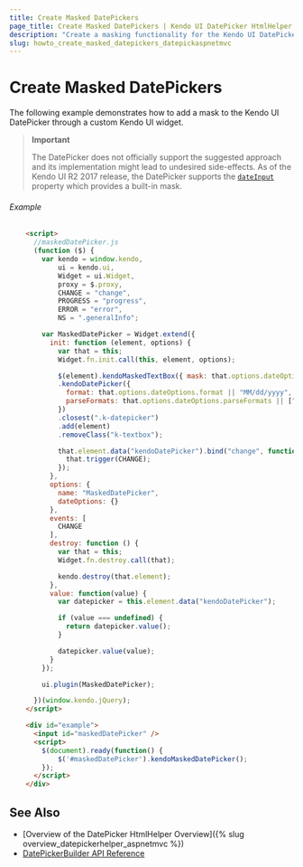 ```yaml
---
title: Create Masked DatePickers
page_title: Create Masked DatePickers | Kendo UI DatePicker HtmlHelper for ASP.NET MVC
description: "Create a masking functionality for the Kendo UI DatePicker widget in ASP.NET MVC applications."
slug: howto_create_masked_datepickers_datepickaspnetmvc
---
```


# Create Masked DatePickers

The following example demonstrates how to add a mask to the Kendo UI DatePicker through a custom Kendo UI widget.

> **Important**
>
> The DatePicker does not officially support the suggested approach and its implementation might lead to undesired side-effects. As of the Kendo UI R2 2017 release, the DatePicker supports the [`dateInput`](/api/javascript/ui/datepicker/configuration/dateinput) property which provides a built-in mask.

###### Example

```html
    <script>
      //maskedDatePicker.js
      (function ($) {
        var kendo = window.kendo,
            ui = kendo.ui,
            Widget = ui.Widget,
            proxy = $.proxy,
            CHANGE = "change",
            PROGRESS = "progress",
            ERROR = "error",
            NS = ".generalInfo";

        var MaskedDatePicker = Widget.extend({
          init: function (element, options) {
            var that = this;
            Widget.fn.init.call(this, element, options);

            $(element).kendoMaskedTextBox({ mask: that.options.dateOptions.mask || "00/00/0000" })
            .kendoDatePicker({
              format: that.options.dateOptions.format || "MM/dd/yyyy",
              parseFormats: that.options.dateOptions.parseFormats || ["MM/dd/yyyy", "MM/dd/yy"]
            })
            .closest(".k-datepicker")
            .add(element)
            .removeClass("k-textbox");

            that.element.data("kendoDatePicker").bind("change", function() {
              that.trigger(CHANGE);
            });
          },
          options: {
            name: "MaskedDatePicker",
            dateOptions: {}
          },
          events: [
            CHANGE
          ],
          destroy: function () {
            var that = this;
            Widget.fn.destroy.call(that);

            kendo.destroy(that.element);
          },
          value: function(value) {
            var datepicker = this.element.data("kendoDatePicker");

            if (value === undefined) {
              return datepicker.value();
            }

            datepicker.value(value);
          }
        });

        ui.plugin(MaskedDatePicker);

      })(window.kendo.jQuery);
    </script>

    <div id="example">
      <input id="maskedDatePicker" />
      <script>
        $(document).ready(function() {
        	$('#maskedDatePicker').kendoMaskedDatePicker();
        });
      </script>
    </div>
```

## See Also

* [Overview of the DatePicker HtmlHelper Overview]({% slug overview_datepickerhelper_aspnetmvc %})
* [DatePickerBuilder API Reference](http://docs.telerik.com/aspnet-mvc/api/Kendo.Mvc.UI.Fluent/DatePickerBuilder)
